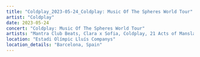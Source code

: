 ```yaml
---
title: "Coldplay_2023-05-24_Coldplay: Music Of The Spheres World Tour"
artist: "Coldplay"
date: 2023-05-24
concert: "Coldplay: Music Of The Spheres World Tour"
artists: "Mantra Club Beats, Clara x Sofia, Coldplay, 21 Acts of Manslaughter	Grindcore	United States, Buckshot, ABBA, CHVRCHES, 9 Foot Super SoldierCrossoverHardcore, 12 Gauge Rampage, 324	Grindcore	Japan"
location: "Estadi Olímpic Lluís Companys"
location_details: "Barcelona, Spain"
---
```


